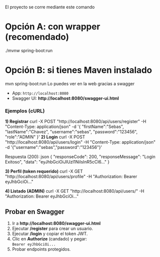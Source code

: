 El proyecto se corre mediante este comando
# Opción A: con wrapper (recomendado)
./mvnw spring-boot:run

# Opción B: si tienes Maven instalado
mvn spring-boot:run
Lo puedes ver en la web gracias a swagger
- App: `http://localhost:8080`
- Swagger UI: **http://localhost:8080/swagger-ui.html**

### Ejemplos (cURL)

**1) Registrar**
curl -X POST "http://localhost:8080/api/users/register"   -H "Content-Type: application/json"   -d '{
        "firstName":"Sebas",
        "lastName":"Chavez",
        "username":"sebas",
        "password":"123456",
        "role":"ADMIN"
      }'
**2) Login**
curl -X POST "http://localhost:8080/api/users/login"   -H "Content-Type: application/json"   -d '{"username":"sebas","password":"123456"}'

Respuesta (200):
 json
{
  "responseCode": 200,
  "responseMessage": "Login Exitoso",
  "data": "eyJhbGciOiJIUzI1NiIsInR5cCI6..."
}

**3) Perfil (token requerido)**
curl -X GET "http://localhost:8080/api/users/profile"   -H "Authorization: Bearer eyJhbGciOi..."

**4) Listado (ADMIN)**
curl -X GET "http://localhost:8080/api/users/"   -H "Authorization: Bearer eyJhbGciOi..."

## Probar en Swagger

1. Ir a **http://localhost:8080/swagger-ui.html**
2. Ejecutar **/register** para crear un usuario.
3. Ejecutar **/login** y copiar el token JWT.
4. Clic en **Authorize** (candado) y pegar:  
   `Bearer eyJhbGciOi...`
5. Probar endpoints protegidos.

